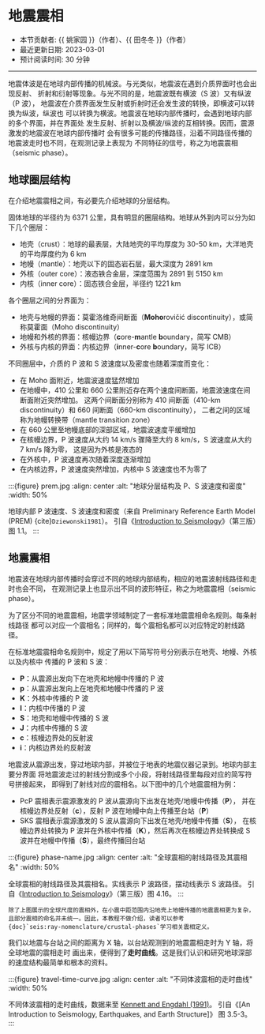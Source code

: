# 地震震相

- 本节贡献者: {{ 姚家园 }}（作者）、{{ 田冬冬 }}（作者）
- 最近更新日期: 2023-03-01
- 预计阅读时间: 30 分钟

---

地震体波是在地球内部传播的机械波。与光类似，地震波在遇到介质界面时也会出现反射、
折射和衍射等现象。与光不同的是，地震波既有横波（S 波）又有纵波（P 波），
地震波在介质界面发生反射或折射时还会发生波的转换，即横波可以转换为纵波，纵波也
可以转换为横波。地震波在地球内部传播时，会遇到地球内部的多个界面，并在界面处
发生反射、折射以及横波/纵波的互相转换。因而，震源激发的地震波在地球内部传播时
会有很多可能的传播路径，沿着不同路径传播的地震波走时也不同，在观测记录上表现为
不同特征的信号，称之为地震震相（seismic phase）。

## 地球圈层结构

在介绍地震震相之间，有必要先介绍地球的分层结构。

固体地球的半径约为 6371 公里，具有明显的圈层结构。地球从外到内可以分为如下几个圈层：

- 地壳（crust）：地球的最表层，大陆地壳的平均厚度为 30-50 km，大洋地壳的平均厚度约为 6 km
- 地幔（mantle）：地壳以下的固态岩石层，最大深度为 2891 km
- 外核（outer core）：液态铁合金层，深度范围为 2891 到 5150 km
- 内核（inner core）：固态铁合金层，半径约 1221 km

各个圈层之间的分界面为：

- 地壳与地幔的界面：莫霍洛维奇间断面（**Moho**rovičić discontinuity），或简称莫霍面（Moho discontinuity）
- 地幔和外核的界面：核幔边界（**c**ore-**m**antle **b**oundary，简写 CMB）
- 外核与内核的界面：内核边界（**i**nner-**c**ore **b**oundary，简写 ICB）

不同圈层中，介质的 P 波和 S 波速度以及密度也随着深度而变化：

- 在 Moho 面附近，地震波速度猛然增加
- 在地幔中，410 公里和 660 公里附近存在两个速度间断面，地震波速度在间断面附近突然增加。
  这两个间断面分别称为 410 间断面（410-km discontinuity）和 660 间断面（660-km discontinuity），
  二者之间的区域称为地幔转换带（mantle transition zone）
- 在 660 公里至地幔底部的深部区域，地震波速度平缓增加
- 在核幔边界，P 波速度从大约 14 km/s 骤降至大约 8 km/s，S 波速度从大约 7 km/s 降为零，
  这是因为外核是液态的
- 在外核中，P 波速度再次随着深度逐渐增加
- 在内核边界，P 波速度突然增加，内核中 S 波速度也不为零了

:::{figure} prem.jpg
:align: center
:alt: "地球分层结构及 P、S 波速度和密度"
:width: 50%

地球内部 P 波速度、S 波速度和密度（来自 Preliminary Reference Earth Model (PREM) {cite}`Dziewonski1981`）。
引自《[Introduction to Seismology]》（第三版）图 1.1。
:::

## 地震震相

地震波在地球内部传播时会穿过不同的地球内部结构，相应的地震波射线路径和走时也会不同，
在观测记录上也显示出不同的波形特征，称之为地震震相（seismic phase）。

为了区分不同的地震震相，地震学领域制定了一套标准地震震相命名规则。每条射线路径
都可以对应一个震相名；同样的，每个震相名都可以对应特定的射线路径。

在标准地震震相命名规则中，规定了用以下简写符号分别表示在地壳、地幔、外核以及内核中
传播的 P 波和 S 波：

- **P**：从震源出发向下在地壳和地幔中传播的 P 波
- **p**：从震源出发向上在地壳和地幔中传播的 P 波
- **K**：外核中传播的 P 波
- **I**：内核中传播的 P 波
- **S**：地壳和地幔中传播的 S 波
- **J**：内核中传播的 S 波
- **c**：核幔边界处的反射波
- **i**：内核边界处的反射波

地震波从震源出发，穿过地球内部，并被位于地表的地震仪器记录到。地球内部主要分界面
将地震波走过的射线分割成多个小段，将射线路径里每段对应的简写符号拼接起来，
即得到了射线对应的震相名。以下图中的几个地震震相为例：

- PcP 震相表示震源激发的 P 波从震源向下出发在地壳/地幔中传播（**P**），
  并在核幔边界处反射（**c**），反射 P 波在地幔中向上传播至台站（**P**）
- SKS 震相表示震源激发的 S 波从震源向下出发在地壳/地幔中传播（**S**），
  在核幔边界处转换为 P 波并在外核中传播（**K**），然后再次在核幔边界处转换成
  S 波并在地幔中传播（**S**），最终传播回台站

:::{figure} phase-name.jpg
:align: center
:alt: "全球震相的射线路径及其震相名"
:width: 50%

全球震相的射线路径及其震相名。实线表示 P 波路径，摆动线表示 S 波路径。
引自《[Introduction to Seismology]》（第三版）图 4.16。
:::

```{note}
除了上图展示的全球尺度的震相外，在小震中距范围内沿地壳上地幔传播的地震震相更为复杂，
且部分震相的命名并未统一。因此，本教程不做介绍，读者可以参考
{doc}`seis:ray-nomenclature/crustal-phases`学习相关震相定义。
```

我们以地震与台站之间的距离为 X 轴，以台站观测到的地震震相走时为 Y 轴，将全球地震的震相走时
画出来，便得到了**走时曲线**。这是我们认识和研究地球深部的速度结构最简单和根本的资料。

:::{figure} travel-time-curve.jpg
:align: center
:alt: "不同体波震相的走时曲线"
:width: 50%

不同体波震相的走时曲线，数据来至 [Kennett and Engdahl (1991)](https://doi.org/10.1111/j.1365-246X.1991.tb06724.x)。
引自《[An Introduction to Seismology, Earthquakes, and Earth Structure]》
图 3.5-3。
:::

[introduction to seismology]: https://www.cambridge.org/us/academic/subjects/earth-and-environmental-science/solid-earth-geophysics/introduction-seismology-3rd-edition?format=HB&isbn=9781316635742
